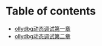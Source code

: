 # Table of contents

* [ollydbg动态调试第一章](README.md)
* [ollydbg动态调试第二章](ollydbg-dong-tai-tiao-shi-di-er-zhang.md)
